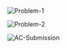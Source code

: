 ![Problem-1](https://github.com/user-attachments/assets/92c94179-f13d-41bc-ba34-1ae26339e926)

![Problem-2](https://github.com/user-attachments/assets/72957a61-6e7b-4c49-a458-77b5ce143694)

![AC-Submission](https://github.com/user-attachments/assets/6e948f96-1686-4490-b6c0-6e0dc2328515)
